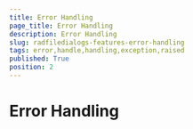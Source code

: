 ```yaml
---
title: Error Handling
page_title: Error Handling
description: Error Handling
slug: radfiledialogs-features-error-handling
tags: error,handle,handling,exception,raised
published: True
position: 2
---
```


# Error Handling